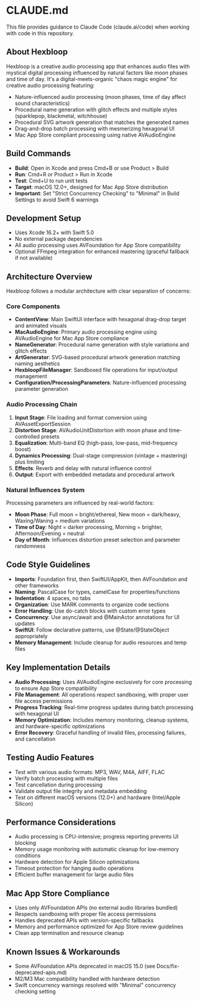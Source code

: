 # CLAUDE.md

This file provides guidance to Claude Code (claude.ai/code) when working with code in this repository.

## About Hexbloop
Hexbloop is a creative audio processing app that enhances audio files with mystical digital processing influenced by natural factors like moon phases and time of day. It's a digital-meets-organic "chaos magic engine" for creative audio processing featuring:
- Nature-influenced audio processing (moon phases, time of day affect sound characteristics)
- Procedural name generation with glitch effects and multiple styles (sparklepop, blackmetal, witchhouse)
- Procedural SVG artwork generation that matches the generated names
- Drag-and-drop batch processing with mesmerizing hexagonal UI
- Mac App Store compliant processing using native AVAudioEngine

## Build Commands
- **Build**: Open in Xcode and press Cmd+B or use Product > Build
- **Run**: Cmd+R or Product > Run in Xcode
- **Test**: Cmd+U to run unit tests
- **Target**: macOS 12.0+, designed for Mac App Store distribution
- **Important**: Set "Strict Concurrency Checking" to "Minimal" in Build Settings to avoid Swift 6 warnings

## Development Setup
- Uses Xcode 16.2+ with Swift 5.0
- No external package dependencies
- All audio processing uses AVFoundation for App Store compatibility
- Optional FFmpeg integration for enhanced mastering (graceful fallback if not available)

## Architecture Overview
Hexbloop follows a modular architecture with clear separation of concerns:

### Core Components
- **ContentView**: Main SwiftUI interface with hexagonal drag-drop target and animated visuals
- **MacAudioEngine**: Primary audio processing engine using AVAudioEngine for Mac App Store compliance
- **NameGenerator**: Procedural name generation with style variations and glitch effects
- **ArtGenerator**: SVG-based procedural artwork generation matching naming aesthetics
- **HexbloopFileManager**: Sandboxed file operations for input/output management
- **Configuration/ProcessingParameters**: Nature-influenced processing parameter generation

### Audio Processing Chain
1. **Input Stage**: File loading and format conversion using AVAssetExportSession
2. **Distortion Stage**: AVAudioUnitDistortion with moon phase and time-controlled presets
3. **Equalization**: Multi-band EQ (high-pass, low-pass, mid-frequency boost)
4. **Dynamics Processing**: Dual-stage compression (vintage + mastering) plus limiting
5. **Effects**: Reverb and delay with natural influence control
6. **Output**: Export with embedded metadata and procedural artwork

### Natural Influences System
Processing parameters are influenced by real-world factors:
- **Moon Phase**: Full moon = bright/ethereal, New moon = dark/heavy, Waxing/Waning = medium variations
- **Time of Day**: Night = darker processing, Morning = brighter, Afternoon/Evening = neutral
- **Day of Month**: Influences distortion preset selection and parameter randomness

## Code Style Guidelines
- **Imports**: Foundation first, then SwiftUI/AppKit, then AVFoundation and other frameworks
- **Naming**: PascalCase for types, camelCase for properties/functions
- **Indentation**: 4 spaces, no tabs
- **Organization**: Use MARK comments to organize code sections
- **Error Handling**: Use do-catch blocks with custom error types
- **Concurrency**: Use async/await and @MainActor annotations for UI updates
- **SwiftUI**: Follow declarative patterns, use @State/@StateObject appropriately
- **Memory Management**: Include cleanup for audio resources and temp files

## Key Implementation Details
- **Audio Processing**: Uses AVAudioEngine exclusively for core processing to ensure App Store compatibility
- **File Management**: All operations respect sandboxing, with proper user file access permissions
- **Progress Tracking**: Real-time progress updates during batch processing with hexagonal UI
- **Memory Optimization**: Includes memory monitoring, cleanup systems, and hardware-specific optimizations
- **Error Recovery**: Graceful handling of invalid files, processing failures, and cancellation

## Testing Audio Features
- Test with various audio formats: MP3, WAV, M4A, AIFF, FLAC
- Verify batch processing with multiple files
- Test cancellation during processing
- Validate output file integrity and metadata embedding
- Test on different macOS versions (12.0+) and hardware (Intel/Apple Silicon)

## Performance Considerations
- Audio processing is CPU-intensive; progress reporting prevents UI blocking
- Memory usage monitoring with automatic cleanup for low-memory conditions
- Hardware detection for Apple Silicon optimizations
- Timeout protection for hanging audio operations
- Efficient buffer management for large audio files

## Mac App Store Compliance
- Uses only AVFoundation APIs (no external audio libraries bundled)
- Respects sandboxing with proper file access permissions
- Handles deprecated APIs with version-specific fallbacks
- Memory and performance optimized for App Store review guidelines
- Clean app termination and resource cleanup

## Known Issues & Workarounds
- Some AVFoundation APIs deprecated in macOS 15.0 (see Docs/fix-deprecated-apis.md)
- M2/M3 Mac compatibility handled with hardware detection
- Swift concurrency warnings resolved with "Minimal" concurrency checking setting
